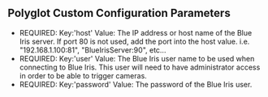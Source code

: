 ## Polyglot Custom Configuration Parameters
* REQUIRED: Key:'host' Value: The IP address or host name of the Blue Iris server.  If port 80 is not used, add the port into the host value. i.e. "192.168.1.100:81", "BlueIrisServer:90", etc...
* REQUIRED: Key:'user' Value: The Blue Iris user name to be used when connecting to Blue Iris.  This user will need to have administrator access in order to be able to trigger cameras.
* REQUIRED: Key:'password' Value: The password of the Blue Iris user.

